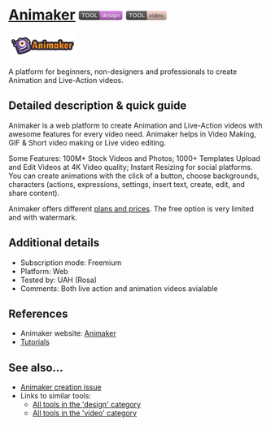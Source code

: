 # [Animaker](https://www.animaker.com/)  [<img src="images/design.png" align="bottom">](https://github.com/e-CLOSE/Toolbox/issues?q=label%3A01_TOOL+label%3Adesign) [<img src="images/video.png" align="bottom">](https://github.com/e-CLOSE/Toolbox/issues?q=label%3A01_TOOL+label%3Avideo)

[<img src="images/animaker.png" align="bottom" height="50" alt="animaker Logo">](https://www.animaker.com/)

A platform for beginners, non-designers and professionals to create Animation and Live-Action videos.


## Detailed description & quick guide

Animaker is a web platform to create Animation and Live-Action videos with awesome features for every video need. Animaker helps in Video Making, GIF & Short video making or Live video editing.

Some Features: 100M+ Stock Videos and Photos; 1000+ Templates Upload and Edit Videos at 4K Video quality; Instant Resizing for social platforms. 
You can create animations with the click of a button, choose backgrounds, characters (actions, expressions, settings, insert text, create, edit, and share content).

Animaker offers different [plans and prices](https://app.animaker.com/pricing?language=en). The free option is very limited and with watermark.


## Additional details

- Subscription mode: Freemium
- Platform: Web
- Tested by: UAH (Rosa)
- Comments: Both live action and animation videos  avialable


## References 

- Animaker website: [Animaker](https://www.animaker.com/)
- [Tutorials](https://www.animaker.com/tutorials)


## See also...

- [Animaker creation issue](https://github.com/e-CLOSE/Toolbox/issues/99)
- Links to similar tools:
  - [All tools in the 'design' category](https://github.com/e-CLOSE/Toolbox/issues?q=label%3A01_TOOL+label%3Adesign)
  - [All tools in the 'video' category](https://github.com/e-CLOSE/Toolbox/issues?q=label%3A01_TOOL+label%3Avideo)
